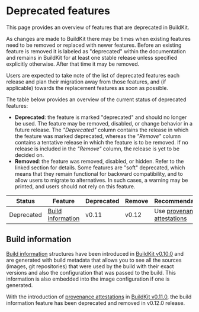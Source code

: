 # Deprecated features

This page provides an overview of features that are deprecated in BuildKit.

As changes are made to BuildKit there may be times when existing features need
to be removed or replaced with newer features. Before an existing feature is
removed it is labeled as "deprecated" within the documentation and remains in
BuildKit for at least one stable release unless specified explicitly otherwise.
After that time it may be removed.

Users are expected to take note of the list of deprecated features each release
and plan their migration away from those features, and (if applicable) towards
the replacement features as soon as possible.

The table below provides an overview of the current status of deprecated
features:

- **Deprecated**: the feature is marked "deprecated" and should no longer be
  used. The feature may be removed, disabled, or change behavior in a future
  release. The _"Deprecated"_ column contains the release in which the feature
  was marked deprecated, whereas the _"Remove"_ column contains a tentative
  release in which the feature is to be removed. If no release is included in
  the _"Remove"_ column, the release is yet to be decided on.
- **Removed**: the feature was removed, disabled, or hidden. Refer to the linked
  section for details. Some features are "soft" deprecated, which means that
  they remain functional for backward compatibility, and to allow users to
  migrate to alternatives. In such cases, a warning may be printed, and users
  should not rely on this feature.

| Status     | Feature                                 | Deprecated | Remove | Recommendation                                                   |
|------------|-----------------------------------------|------------|--------|------------------------------------------------------------------|
| Deprecated | [Build information](#build-information) | v0.11      | v0.12  | Use [provenance attestations](./attestations/slsa-provenance.md) |

## Build information

[Build information](https://github.com/khulnasoft/devkit/blob/v0.11/docs/buildinfo.md)
structures have been introduced in [BuildKit v0.10.0](https://github.com/khulnasoft/devkit/releases/tag/v0.10.0)
and are generated with build metadata that allows you to see all the sources
(images, git repositories) that were used by the build with their exact
versions and also the configuration that was passed to the build. This
information is also embedded into the image configuration if one is generated.

With the introduction of [provenance attestations](./attestations/slsa-provenance.md)
in [BuildKit v0.11.0](https://github.com/khulnasoft/devkit/releases/tag/v0.11.0),
the build information feature has been deprecated and removed in v0.12.0
release.
